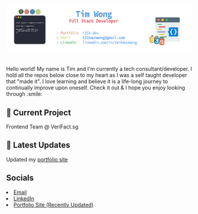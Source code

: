 <img align="center" src="https://raw.githubusercontent.com/T31K/T31K/master/BG%20linkedin%20NEW.jpg"/>   

#
<p> Hello world! My name is Tim and I'm currently a tech consultant/developer. I hold all the repos below close to my heart as I was a self taught developer that "made it". I love learning and believe it is a life-long journey to continually improve upon oneself. Check it out & I hope you enjoy looking through :smile:


## 🔭 Current Project
Frontend Team @ VeriFact.sg


## :star2: Latest Updates
Updated my <a href="https://t31k.dev">portfolio site</a>


## Socials
<li><a href="mailto:t31kmunwong@gmail.com">Email</a></li>
<li><a href="https://linkedin.com/in/teikmunwong">LinkedIn</a></li>
<li><a href="https://t31k.dev">Portfolio Site (Recently  Updated)</a></li>
